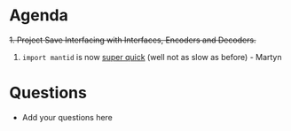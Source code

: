 Agenda
======

~~1. Project Save Interfacing with Interfaces, Encoders and Decoders.~~
1. `import mantid` is now [super quick](https://github.com/mantidproject/mantid/pull/23875) (well not as slow as before) - Martyn 

Questions
=========

* Add your questions here
